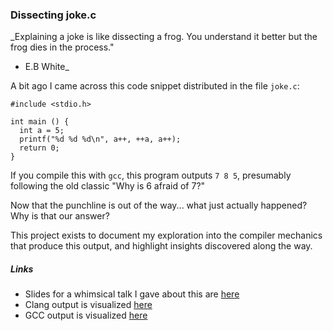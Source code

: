 ### Dissecting joke.c
_Explaining a joke is like dissecting a frog. You understand it better but the frog dies in the process."
- E.B White_

A bit ago I came across this code snippet distributed in the file `joke.c`:
```
#include <stdio.h>

int main () {
  int a = 5;
  printf("%d %d %d\n", a++, ++a, a++);
  return 0;
}
```
If you compile this with `gcc`, this program outputs `7 8 5`, presumably following the old classic "Why is 6 afraid of 7?"

Now that the punchline is out of the way... what just actually happened? Why is that our answer?

This project exists to document my exploration into the compiler mechanics that produce this output, and highlight insights discovered along the way.

##### Links
- Slides for a whimsical talk I gave about this are [here](https://docs.google.com/presentation/d/1yG5rKZt_CGa4Rf67s3sVXJQeDD1e-aKckuRR18OwlBw/edit?usp=sharing)
- Clang output is visualized [here](https://docs.google.com/spreadsheets/d/1gU6ICCzszey-t_UoE9Qg6gnDlBPkE2_xYpWnBtSzkcM/edit?usp=sharing)
- GCC output is visualized [here](https://docs.google.com/spreadsheets/d/1pCscCgFTgC84gTdIKU0ZvqlEkkXuMIhiTJF_OH17SO8/edit?usp=sharing)
